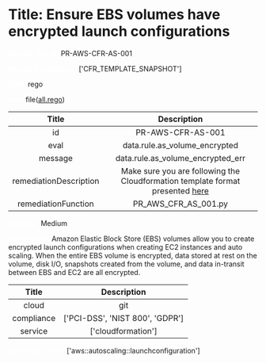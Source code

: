 



# Title: Ensure EBS volumes have encrypted launch configurations


***<font color="white">Master Test Id:</font>*** PR-AWS-CFR-AS-001

***<font color="white">Master Snapshot Id:</font>*** ['CFR_TEMPLATE_SNAPSHOT']

***<font color="white">type:</font>*** rego

***<font color="white">rule:</font>*** file([all.rego])  
  
  
  
  

|Title|Description|
| :---: | :---: |
|id|PR-AWS-CFR-AS-001|
|eval|data.rule.as_volume_encrypted|
|message|data.rule.as_volume_encrypted_err|
|remediationDescription|Make sure you are following the Cloudformation template format presented <a href='https://docs.aws.amazon.com/AWSCloudFormation/latest/UserGuide/aws-properties-as-launchconfig-blockdev-template.html#cfn-as-launchconfig-blockdev-template-encrypted' target='_blank'>here</a>|
|remediationFunction|PR_AWS_CFR_AS_001.py|


***<font color="white">Severity:</font>*** Medium

***<font color="white">Description:</font>*** Amazon Elastic Block Store (EBS) volumes allow you to create encrypted launch configurations when creating EC2 instances and auto scaling. When the entire EBS volume is encrypted, data stored at rest on the volume, disk I/O, snapshots created from the volume, and data in-transit between EBS and EC2 are all encrypted.  
  
  

|Title|Description|
| :---: | :---: |
|cloud|git|
|compliance|['PCI-DSS', 'NIST 800', 'GDPR']|
|service|['cloudformation']|


***<font color="white">Resource Types:</font>*** ['aws::autoscaling::launchconfiguration']


[all.rego]: https://github.com/prancer-io/prancer-compliance-test/tree/master/aws/iac/all.rego
